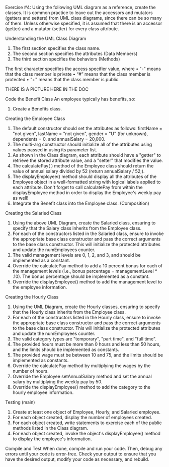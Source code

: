 Exercise #4:
Using the following UML diagram as a reference, create the classes. It is common practice to leave out the accessors and mutators (getters and setters) from UML class diagrams, since there can be so many of them. Unless otherwise specified, it is assumed that there is an accessor (getter) and a mutator (setter) for every class attribute.

Understanding the UML Class Diagram	
1.	The first section specifies the class name.
2.	The second section specifies the attributes (Data Members) 
3.	The third section specifies the behaviors (Methods)

The first character specifies the access specifier value, where
•	"-" means that the class member is private
•	“#” means that the class member is protected
•	"+" means that the class member is public.

 THERE IS A PICTURE HERE IN THE DOC

Code the Benefit Class
An employee typically has benefits, so:
1.	Create a Benefits class.

Creating the Employee Class
1.	The default constructor should set the attributes as follows: firstName = "not given", lastName = "not given", gender = "U" (for unknown), dependents = 0, and annualSalary = 20,000.
2.	The multi-arg constructor should initialize all of the attributes using values passed in using its parameter list.
3.	As shown in the Class diagram, each attribute should have a "getter" to retrieve the stored attribute value, and a "setter" that modifies the value.
4.	The calculatePay( ) method of the Employee class should return the value of annual salary divided by 52 (return annualSalary / 52;).
5.	The displayEmployee() method should display all the attributes of the Employee object in a well-formatted string with logical labels applied to each attribute. Don't forget to call calculatePay from within the displayEmployee method in order to display the Employee's weekly pay as well!
6.	 Integrate the Benefit class into the Employee class. (Composition)

Creating the Salaried Class
1.	Using the above UML Diagram, create the Salaried class, ensuring to specify that the Salary class inherits from the Employee class.
2.	For each of the constructors listed in the Salaried class, ensure to invoke the appropriate base class constructor and pass the correct arguments to the base class constructor. This will initialize the protected attributes and update the numEmployees counter.
3.	The valid management levels are 0, 1, 2, and 3, and should be implemented as a constant.
4.	Override the calculatePay method to add a 10 percent bonus for each of the management levels (i.e., bonus percentage = managementLevel * .10). The bonus percentage should be implemented as a constant.
5.	Override the displayEmployee() method to add the management level to the employee information.

Creating the Hourly Class
1.	Using the UML Diagram, create the Hourly classes, ensuring to specify that the Hourly class inherits from the Employee class.
2.	For each of the constructors listed in the Hourly class, ensure to invoke the appropriate base class constructor and pass the correct arguments to the base class constructor. This will initialize the protected attributes and update the numEmployees counter.
3.	The valid category types are "temporary", "part time", and "full time".
4.	The provided hours must be more than 0 hours and less than 50 hours, and the limits should be implemented as constants.
5.	The provided wage must be between 10 and 75, and the limits should be implemented as constants.
6.	Override the calculatePay method by multiplying the wages by the number of hours.
7.	Override the Employee setAnnualSalary method and set the annual salary by multiplying the weekly pay by 50.
8.	Override the displayEmployee() method to add the category to the hourly employee information.

Testing (main)
1.	Create at least one object of Employee, Hourly, and Salaried employee.
2.	For each object created, display the number of employees created.
3.	For each object created, write statements to exercise each of the public methods listed in the Class diagram.
4.	For each object created, invoke the object's displayEmployee() method to display the employee's information.

Compile and Test
When done, compile and run your code.  Then, debug any errors until your code is error-free.  Check your output to ensure that you have the desired output, modify your code as necessary, and rebuild. 
